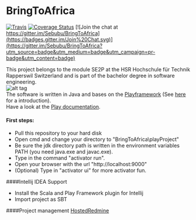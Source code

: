 # BringToAfrica

[![Travis](https://travis-ci.org/Sebubu/BringToAfrica.svg?branch=master)](https://travis-ci.org/Sebubu/BringToAfrica) [![Coverage Status](https://coveralls.io/repos/Sebubu/BringToAfrica/badge.svg?branch=master)](https://coveralls.io/r/Sebubu/BringToAfrica?branch=master) [![Join the chat at https://gitter.im/Sebubu/BringToAfrica](https://badges.gitter.im/Join%20Chat.svg)](https://gitter.im/Sebubu/BringToAfrica?utm_source=badge&utm_medium=badge&utm_campaign=pr-badge&utm_content=badge)

This project belongs to the module SE2P at the HSR Hochschule für Technik Rapperswil Switzerland and is part of the bachelor degree in software engineering.  
![alt tag](http://s14.postimg.org/tfcji033l/Sw_COn_HSR.png)  
The software is written in Java and bases on the [Playframework](https://www.playframework.com/) (See [here](https://www.youtube.com/watch?v=bLrmnjPQsZc) for a introduction).  
Have a look at the [Play documentation](https://www.playframework.com/documentation/2.3.x/Home).
     
#### First steps:
- Pull this repository to your hard disk
- Open cmd and change your directory to "BringToAfrica\playProject"
- Be sure the jdk directory path is written in the environment variables PATH (you need java.exe and javac.exe).
- Type in the command "activator run".
- Open your browser with the url "http://localhost:9000"
- (Optional) Type in "activator ui" for more activator fun.

####Intellij IDEA Support
- Install the Scala and Play Framework plugin for Intellij
- Import project as SBT

####Project management
[HostedRedmine](https://www.hostedredmine.com/projects/bringtoafrica)

